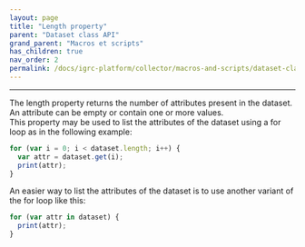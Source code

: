 ```yaml
---
layout: page
title: "Length property"
parent: "Dataset class API"
grand_parent: "Macros et scripts"
has_children: true
nav_order: 2
permalink: /docs/igrc-platform/collector/macros-and-scripts/dataset-class-api/length-property/
---
```

---

The length property returns the number of attributes present in the dataset. An attribute can be empty or contain one or more values.     
This property may be used to list the attributes of the dataset using a for loop as in the following example:  
    
```javascript
for (var i = 0; i < dataset.length; i++) {
  var attr = dataset.get(i);
  print(attr);
}
```

An easier way to list the attributes of the dataset is to use another variant of the for loop like this:    

```javascript
for (var attr in dataset) {
  print(attr);
}
```
